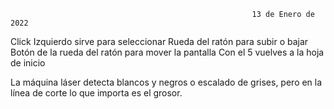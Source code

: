                                                           13 de Enero de 2022
                                                          
Click Izquierdo sirve para seleccionar
Rueda del ratón para subir o bajar
Botón de la rueda del ratón para mover la pantalla
Con el 5 vuelves a la hoja de inicio

La máquina láser detecta blancos y negros o escalado de grises, pero en la línea de corte lo que importa es el grosor.
